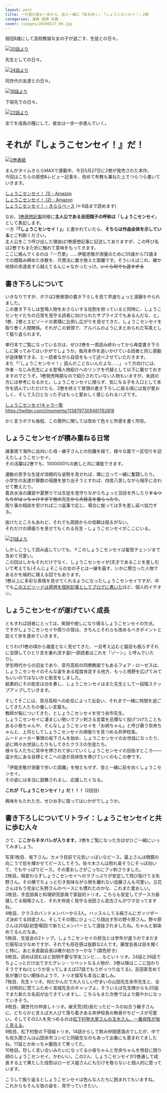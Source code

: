 ```yaml
---
layout: post
title: 一万里の道も一歩から、皆と一緒に「前を向く」：『しょうこセンセイ！』2巻
categories: 漫画 感想 布教
cover: /images/20200527_00.jpg
---
```


弱冠8歳にして高校教諭な女の子が過ごす、生徒との日々。

[![20話より](/images/20200527_01.jpg "20話、軽音バンドからの協力要請を受けるしょうこセンセイ")][QTD1]

先生としての日々。

[![24話より](/images/20200527_02.jpg "24話、自分のモニュメントを想像して浮き足立つしょうこセンセイ")][QTD2]

同世代の友達との日々。

[![18話より](/images/20200527_03.jpg "18話、小夜ちゃんにズバリと言われショックのしょうこセンセイ")][QTD3]

下宿先での日々。

[![22話より](/images/20200527_04.jpg "22話、下宿先での家事にも全力のしょうこセンセイ。20LのNaClOは枚方鉄工所とのパイプで調達してそう……")][QTD4]

全てを成長の糧にして、彼女は一歩一歩進んでいく。

# それが『しょうこセンセイ！』だ！

[![2巻表紙](/images/20200527_00.jpg "2巻表紙")][QTD0]

まんがタイムきららMAXで連載中、今日5月27日に2巻が発売された本作。  
今回はこちらの感想&レビュー記事を、改めて布教も兼ねた上でつらつら書いていきます。

[しょうこセンセイ！ (1) - Amazon][Amzn1]  
[しょうこセンセイ！ (2) - Amazon][Amzn2]  
[しょうこセンセイ！ - きららベース][nico] (←9話まで読めます)

なお、[1巻感想記事][Ref1]同様に**主人公である吉田翔子の呼称は**「**しょうこセンセイ**」として表記します。  
一方「**『しょうこセンセイ！』**」と書かれていたら、**そちらは作品全体を示している**とご判断ください。  
主人公をこう呼び出した理由は1巻感想記事に記述してありますが、この呼び名は2巻でもまた折に触れて意味をもってきます。  
ここに絡んでくるのは「一万里」……伊能忠敬が測量のために55歳から72歳までの間踏み締めた歩数を、尺貫法に置き換えた距離です。そういえばこれ、確か地球の赤道長すら越えてるんじゃなかったっけ。~~いくら何でも遠すぎる~~

## 書き下ろしについて

いきなりですが、ボクは2巻冒頭の書き下ろしを見て早速ちょっと涙腺をやられました。  
この書き下ろしは登場人物をおさらいする役割を担っていると同時に、しょうこセンセイたちの日常を見守る読者に向けられたサプライズでもあるんだな、と。  
1巻、2巻とエピソードの累積に比例し広がりを見せてきた、しょうこセンセイを取り巻く人間関係。それがこの冒頭で、アルバムのようにまとめられた写真として振り返られます。

単行本でご覧になっている方は、ぜひ2巻を一周読み終わってから再度書き下ろしに戻ってみてはいかがでしょうか。毎月本作を追いかけている読者と同じ感動が追体験できる、と一読者ながら自信をもって述べさせていただきます。  
また「『しょうこセンセイ！』読んだことないんだよな……」って方向けには、作者・なじみ先生による登場人物紹介へのリンクを代替として以下に載せておきますのでどうぞ。1巻発売時期なので紹介されていない人物もいますが、未読の方には参考になるかと。しょうこセンセイに限らず、気になる子を入口として本作を読んでいただけたら、2巻を終えて冒頭の書き下ろしに戻る頃には皆が愛おしく、そして入口となった子はもっと愛おしく感じられるハズです。

[しょうこセンセイ!キャラ一覧](https://twitter.com/i/moments/1138797309481762818)
<https://twitter.com/i/moments/1138797309481762818>

かく言うボクも後程、この箇所に関しては改めて色々と所感を書く所存。

## しょうこセンセイが積み重ねる日常

諸事情で海外に出向いた母・継子さんとの別離を経て、様々な面で一区切りを迎えたしょうこセンセイ。  
その活躍は2巻でも、1000000%の癒しと共に堪能できます。

運動の苦手な生徒が消極的な姿勢を見せれば、隣に立って一緒に奮闘したり。  
小学生の友達が算数の宿題を放り出そうとすれば、四苦八苦しながら相手に合わせて教えたり。  
着衣水泳の講習や夏祭りでは生徒を見守りながらちょっと羽目を外したり~~するつもりがはっちゃけすぎて他の先生から大目玉を食らったり~~。  
困り事の相談を受ければ二つ返事で応じ、場合に拠っては手を差し延べ協力する。

抜けたところもあれど、それでも周囲からの信頼は揺るがない。  
それだけの頑張りを見せてもくれる先生・しょうこセンセイがここにいる。

[![21話より](/images/20191119_01.jpg "21話、新しい髪型を見せてくれたしょうこセンセイ")][QTD5]

しかしこうして読み返していても、↑このしょうこセンセイは髪型チェンジまで含めて可愛い。  
この回はしかもそれだけでなく、しょうこセンセイが(天才であることを差し引いて考えても)そんじょそこらの女の子とは一線を画す、いかに際立った人物であるかを端的に窺える回でもあります。  
1巻以上に多彩な表情を見せてくれるようになったしょうこセンセイですが、中でも[このエピソードは感想を個別記事としてブログに書いた][Ref2]ほど、個人的イチオシ。

## しょうこセンセイが遂げていく成長

ともすれば読者にとっては、笑顔や癒しになり得るしょうこセンセイの欠点。  
ですがしょうこセンセイや周りの皆は、きちんとそれらも改めるべきポイントと捉えて歩を進めていきます。

とりわけ1巻の頃から幾度となく見せてきた、一旦考え込むと脇目も振らずそれに没頭してひとり言を垂れ流す姿(一部読者はこれを「ゾーン」と呼んでいたり)。  
学生時代からの旧友であり、皐月高校の同僚教諭でもあるフォア・ローゼスは、しょうこセンセイのそんな姿をある程度肯定する他方、もっと視野を広げてみてもいいのではないかと助言をしました。  
結果的にその助言は功を奏し、しょうこセンセイはまた先生として一段階ステップアップしていきます。  

そしてそこには、皐月高校への赴任によって出会い、それまで一緒に時間を過ごしてきた人たちの優しい言葉も。  
教師が板についてきた、としょうこセンセイを労う余市先生。  
しょうこセンセイに凄まじい勢いでブッ刺さる言葉を忌憚なく投げつけたこともある小夜ちゃんや、そんなしょうこセンセイを「お姉ちゃん」と呼び慕う奈央ちゃんと、上司としてしょうこセンセイの頑張りを見つめる井伊校長。  
ムードメーカー筆頭の坂下さんを始め、しょうこセンセイのお世話になったり、逆に時々お世話したりもしてきたクラスの生徒たち。  
様々な人たちに背中を押されて歩いていくしょうこセンセイの目指すところ――遥か先にある目標とそこへの道が具体性を帯びていくのもこの巻です。  

「伊能忠敬が測量で歩いた距離」を物ともせず、皆と一緒に前を向くしょうこセンセイ。  
その姿には本当に鼓舞されるし、応援したくなる。

**これが『しょうこセンセイ！』だ！！！** (2回目)

興味をもたれた方、ぜひお手に取ってはいかがでしょうか。

## 書き下ろしについてリトライ：しょうこセンセイと共に歩む人々

さて、**ここからネタバレが入ります**。2巻をご覧になった方はぜひご一緒にいってみましょう。

写真1枚目、坂下さん。カメラ目前で元気いっぱいなピース。最上さんは眼鏡の向こうで目を輝かせてピースしてそう。佐々木さんは照れ臭そうにそっぽ向いて、でもやっぱりピース。その愛おしさがこっちにブッ刺さりました。  
2枚目。相変わらずしょうこセンセイへのラブっぷりが安定して飛び抜けてる矢野さん。その横でちょっと引き気味ながら側を離れない加藤さんも可愛い。立花さんはもう完全に矢野さんのペースにも慣れたのかな、これまた愛おしい。  
3枚目、手芸部員と料理研究部員で家庭的トリオ。こちらも安定してグースカ昼寝してる相場さんと、それを仲良く見守る池田さん宮古さんがウマ合ってますね。  
4枚目、クラスのバンドメンバーから3人。ハッスルしてる結さんにガッツポーズ決めてる四宮さん、そしてその間にひょっこり顔出す形の野々原さん。野々原さんは20話(初登場回)で新たにメンバーとして選抜されましたね。ちゃんと馴染めてるんだなあ。  
5枚目、生徒会の2トップ。しょうこセンセイの担当とは学年が違うのでまだまだ描写は少なめですが、それでも存在感は抜群な2人です。藤堂会長は目を開くと特に。あと永倉副会長は確か初カラーかな？(碧色好き)  
6枚目。読めば読むほど説明不要な学友コンビ……もといトリオ。24話と26話でちょこっとだけ出てきたグレン・リベットなる人物が、3巻以降はここに加わりそうですね(というか言ってしまえば27話でもうがっつり出てる)。吉田家含めて気が置けない関係のようで、トリオ描写も本当に楽しみ。  
7枚目、先生トリオ。何だかんだで大人らしい佇まいの山田先生余市先生と、全く対照的に慌てふためく宮城先生のギャップよ。そういえば先生陣からも20話でまた新たな名前が出てきていますし、こちらもまた次巻ではより賑やかになっていきそう。  
8枚目、親世代の仲良しトリオ。破天荒(校)長だったピースの似合う継子さんに、どちらかと言えば大人びて落ち着きある井伊校長の無骨がちピースが可愛い。そしてその2人を見つめるのは[松下村塾大家さんの玉木さん、一番母性が強く見える][Ref3]。  
9枚目、松下村塾の下宿組トリオ。14話からして飲み仲間感満点でしたが、中でも佐久間さんは山田余市コンビと同級生なのもあって出番にも恵まれてましたね。17話とかめっちゃ腹抱えて笑ってた。  
10枚目。珍しく言い合いみたいになってる小夜ちゃんと奈央ちゃんを傍目に困り顔のしょうこセンセイ。かわいい。この2人、しょうこセンセイが2巻通して成長する上で果たした役割はローゼス姐さんにも引けを取らないと個人的に思っています。

こうして振り返るとしょうこセンセイは色んな人たちに囲まれてもいますね。  
これからもそんな皆の姿を、見守っていきたい。

[QTD0]: https://twitter.com/mangatimekirara/status/1250787146790662144
[QTD1]: https://twitter.com/mangatimekirara/status/1185197834611478528
[QTD2]: https://twitter.com/mangatimekirara/status/1229769578412036096
[QTD3]: https://twitter.com/mangatimekirara/status/1163091188431216640
[QTD4]: https://twitter.com/mangatimekirara/status/1207302293319602176
[QTD5]: https://twitter.com/mangatimekirara/status/1196624284929519617

[Ref1]: /2019-04-25-comic/
[Ref2]: /2019-11-19-comic/
[Ref3]: https://twitter.com/najimi03/status/1207655488298438656

[Amzn1]: https://www.amazon.co.jp/dp/4832270893
[Amzn2]: https://www.amazon.co.jp/dp/483227192X
[nico]: http://seiga.nicovideo.jp/comic/40348

